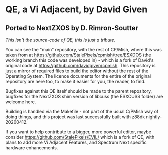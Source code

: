 QE, a Vi Adjacent, by David Given
=================================

Ported to NextZXOS by D. Rimron-Soutter
---------------------------------------

*This isn't the source-code of QE, this is just a tribute.*

You can see the "main" repository, with the rest of CP/Mish, where this was
taken from at https://github.com/StalePixels/cpmish/tree/ESXDOS (the
working branch this code was developed in) - which is a fork of David's original
code at https://github.com/davidgiven/cpmish. This repository is just a mirror of
required files to build the editor without the rest of the Operating System.
The licence documents for the entire of the original repository are here too, to
make it easier for you, the reader, to find.

Bugfixes against this QE itself should be made to the parent repository,
bugfixes for the NextZXOS shim version of libcuss (the ESXCUSS folder) are welcome
here.

Building is handled via the Makefile - not part of the usual C/PMish way of doing
things, and this project was last successfully built with z88dk nightly-20200412.

If you want to help contribute to a bigger, more powerful editor, maybe consider
https://github.com/StalePixels/EVIL/ which is a fork of QE, with plans to add
more Vi Adjacent Features, and Spectrum Next specific hardware enhancements.

